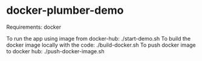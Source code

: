 # docker-plumber-demo

Requirements:
docker 

To run the app using image from docker-hub: ./start-demo.sh
To build the docker image locally with the code: ./build-docker.sh
To push docker image to docker hub: ./push-docker-image.sh

